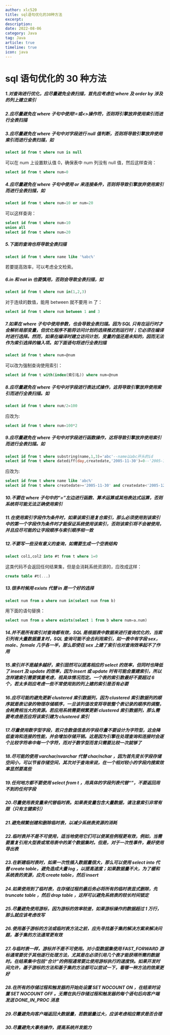 ```yaml
---
author: xlc520
title: sql语句优化的30种方法
excerpt: 
description: 
date: 2022-08-06
category: Java
tag: Java
article: true
timeline: true
icon: java
---
```


# sql 语句优化的 30 种方法

##### 1.对查询进行优化，应尽量避免全表扫描，首先应考虑在 where 及 order by 涉及的列上建立索引

##### 2.应尽量避免在 where 子句中使用!=或<>操作符，否则将引擎放弃使用索引而进行全表扫描

##### 3.应尽量避免在 where 子句中对字段进行 null 值判断，否则将导致引擎放弃使用索引而进行全表扫描，如

```sql
select id from t where num is null 
```

可以在 num 上设置默认值 0，确保表中 num 列没有 null 值，然后这样查询：

```sql
select id from t where num=0 
```

##### 4.应尽量避免在 where 子句中使用 or 来连接条件，否则将导致引擎放弃使用索引而进行全表扫描，如

```sql
select id from t where num=10 or num=20 
```

可以这样查询：

```sql
select id from t where num=10 
union all 
select id from t where num=20 
```

##### 5.下面的查询也将导致全表扫描

```sql
select id from t where name like '%abc%' 
```

若要提高效率，可以考虑全文检索。

##### 6.in 和 not in 也要慎用，否则会导致全表扫描，如

```sql
select id from t where num in(1,2,3) 
```

对于连续的数值，能用 between 就不要用 in 了：

```sql
select id from t where num between 1 and 3 
```

##### 7.如果在 where 子句中使用参数，也会导致全表扫描。因为 SQL 只有在运行时才会解析局部变量，但优化程序不能将访问计划的选择推迟到运行时；它必须在编译时进行选择。然而，如果在编译时建立访问计划，变量的值还是未知的，因而无法作为索引选择的输入项。如下面语句将进行全表扫描

```sql
select id from t where num=@num 
```

可以改为强制查询使用索引：

```sql
select id from t with(index(索引名)) where num=@num 
```

##### 8.应尽量避免在 where 子句中对字段进行表达式操作，这将导致引擎放弃使用索引而进行全表扫描。如

```sql
select id from t where num/2=100 
```

应改为:

```sql
select id from t where num=100*2 
```

##### 9.应尽量避免在 where 子句中对字段进行函数操作，这将导致引擎放弃使用索引而进行全表扫描。如

```sql
select id from t where substring(name,1,3)='abc'--name以abc开头的id 
select id from t where datediff(day,createdate,'2005-11-30')=0--'2005-11-30'生成的id 
```

应改为:

```sql
select id from t where name like 'abc%' 
select id from t where createdate>='2005-11-30' and createdate<'2005-12-1' 
```

##### 10.不要在 where 子句中的“=”左边进行函数、算术运算或其他表达式运算，否则系统将可能无法正确使用索引

##### 11.在使用索引字段作为条件时，如果该索引是复合索引，那么必须使用到该索引中的第一个字段作为条件时才能保证系统使用该索引，否则该索引将不会被使用，并且应尽可能的让字段顺序与索引顺序相一致

##### 12.不要写一些没有意义的查询，如需要生成一个空表结构

```sql
select col1,col2 into #t from t where 1=0 
```

这类代码不会返回任何结果集，但是会消耗系统资源的，应改成这样：

```sql
create table #t(...) 
```

##### 13.很多时候用 exists 代替 in 是一个好的选择

```sql
select num from a where num in(select num from b) 
```

用下面的语句替换：

```sql
select num from a where exists(select 1 from b where num=a.num) 
```

##### 14.并不是所有索引对查询都有效，SQL 是根据表中数据来进行查询优化的，当索引列有大量数据重复时，SQL 查询可能不会去利用索引，如一表中有字段 sex，male、female 几乎各一半，那么即使在 sex 上建了索引也对查询效率起不了作用

##### 15.索引并不是越多越好，索引固然可以提高相应的 select 的效率，但同时也降低了 insert 及 update 的效率，因为 insert 或 update 时有可能会重建索引，所以怎样建索引需要慎重考虑，视具体情况而定。一个表的索引数最好不要超过 6 个，若太多则应考虑一些不常使用到的列上建的索引是否有必要

##### 16.应尽可能的避免更新 clustered 索引数据列，因为 clustered 索引数据列的顺序就是表记录的物理存储顺序，一旦该列值改变将导致整个表记录的顺序的调整，会耗费相当大的资源。若应用系统需要频繁更新 clustered 索引数据列，那么需要考虑是否应将该索引建为 clustered 索引

##### 17.尽量使用数字型字段，若只含数值信息的字段尽量不要设计为字符型，这会降低查询和连接的性能，并会增加存储开销。这是因为引擎在处理查询和连接时会逐个比较字符串中每一个字符，而对于数字型而言只需要比较一次就够了

##### 18.尽可能的使用 varchar/nvarchar 代替 char/nchar ，因为首先变长字段存储空间小，可以节省存储空间，其次对于查询来说，在一个相对较小的字段内搜索效率显然要高些

##### 19.任何地方都不要使用 select *from t ，用具体的字段列表代替“*”，不要返回用不到的任何字段

##### 20.尽量使用表变量来代替临时表。如果表变量包含大量数据，请注意索引非常有限（只有主键索引）

##### 21.避免频繁创建和删除临时表，以减少系统表资源的消耗

##### 22.临时表并不是不可使用，适当地使用它们可以使某些例程更有效，例如，当需要重复引用大型表或常用表中的某个数据集时。但是，对于一次性事件，最好使用导出表

##### 23.在新建临时表时，如果一次性插入数据量很大，那么可以使用 select into 代替 create table，避免造成大量 log ，以提高速度；如果数据量不大，为了缓和系统表的资源，应先 create table，然后 insert

##### 24.如果使用到了临时表，在存储过程的最后务必将所有的临时表显式删除，先 truncate table ，然后 drop table ，这样可以避免系统表的较长时间锁定

##### 25.尽量避免使用游标，因为游标的效率较差，如果游标操作的数据超过 1 万行，那么就应该考虑改写

##### 26.使用基于游标的方法或临时表方法之前，应先寻找基于集的解决方案来解决问题，基于集的方法通常更有效

##### 27.与临时表一样，游标并不是不可使用。对小型数据集使用 FAST_FORWARD 游标通常要优于其他逐行处理方法，尤其是在必须引用几个表才能获得所需的数据时。在结果集中包括“合计”的例程通常要比使用游标执行的速度快。如果开发时间允许，基于游标的方法和基于集的方法都可以尝试一下，看哪一种方法的效果更好

##### 28.在所有的存储过程和触发器的开始处设置 SET NOCOUNT ON ，在结束时设置 SET NOCOUNT OFF 。无需在执行存储过程和触发器的每个语句后向客户端发送 DONE_IN_PROC 消息

##### 29.尽量避免向客户端返回大数据量，若数据量过大，应该考虑相应需求是否合理

##### 30.尽量避免大事务操作，提高系统并发能力
